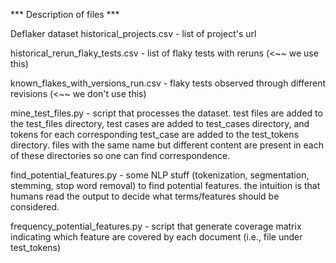 *** Description of files ***

Deflaker dataset
  historical_projects.csv - list of project's url

  historical_rerun_flaky_tests.csv - list of flaky tests with reruns
  (<~~ we use this)

  known_flakes_with_versions_run.csv - flaky tests observed through
  different revisions (<~~ we don't use this)

mine_test_files.py - script that processes the dataset. test files are
added to the test_files directory, test cases are added to test_cases
directory, and tokens for each corresponding test_case are added to
the test_tokens directory. files with the same name but different
content are present in each of these directories so one can find
correspondence.

find_potential_features.py - some NLP stuff (tokenization,
segmentation, stemming, stop word removal) to find potential
features. the intuition is that humans read the output to decide what
terms/features should be considered.

frequency_potential_features.py - script that generate coverage matrix
indicating which feature are covered by each document (i.e., file
under test_tokens)